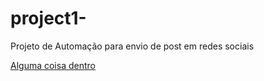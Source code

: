 # project1-

Projeto de Automação para envio de post em redes sociais

[Alguma coisa dentro](https://www.google.com.br)
